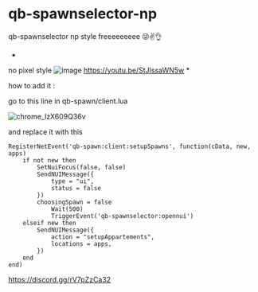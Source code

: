 # qb-spawnselector-np
qb-spawnselector np style freeeeeeeee 😜✌👌

*

no pixel style
![image](https://user-images.githubusercontent.com/89742984/169097582-614b7b8d-ebd6-4b59-b130-d83b02fbe249.png)
https://youtu.be/StJIssaWN5w
*

how to add it :

go to this line in qb-spawn/client.lua


![chrome_lzX609Q36v](https://user-images.githubusercontent.com/89742984/169099408-641de64e-2d83-465f-8c6c-508b3850d068.png)

and replace it with this
```
RegisterNetEvent('qb-spawn:client:setupSpawns', function(cData, new, apps)
    if not new then
        SetNuiFocus(false, false)
        SendNUIMessage({
            type = "ui",
            status = false
        })
        choosingSpawn = false
            Wait(500)
            TriggerEvent('qb-spawnselector:opennui')
    elseif new then
        SendNUIMessage({
            action = "setupAppartements",
            locations = apps,
        })
    end
end)
```
https://discord.gg/rV7pZzCa32

